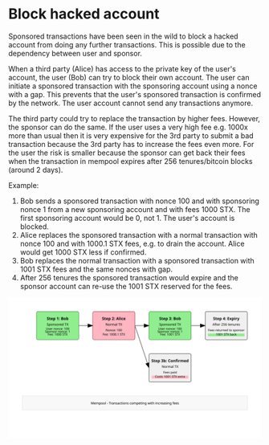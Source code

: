 # Block hacked account

Sponsored transactions have been seen in the wild to block a hacked account from doing any further transactions. This is possible due to the dependency between user and sponsor.

When a third party (Alice) has access to the private key of the user's account, the user (Bob) can try to block their own account. The user can initiate a sponsored transaction with the sponsoring account using a nonce with a gap. This prevents that the user's sponsored transaction is confirmed by the network. The user account cannot send any transactions anymore.

The third party could try to replace the transaction by higher fees. However, the sponsor can do the same. If the user uses a very high fee e.g. 1000x more than usual then it is very expensive for the 3rd party to submit a bad transaction because the 3rd party has to increase the fees even more. For the user the risk is smaller because the sponsor can get back their fees when the transaction in mempool expires after 256 tenures/bitcoin blocks (around 2 days).

Example:

1. Bob sends a sponsored transaction with nonce 100 and with sponsoring nonce 1 from a new sponsoring account and with fees 1000 STX. The first sponsoring account would be 0, not 1. The user's account is blocked.
2. Alice replaces the sponsored transaction with a normal transaction with nonce 100 and with 1000.1 STX fees, e.g. to drain the account. Alice would get 1000 STX less if confirmed.
3. Bob replaces the normal transaction with a sponsored transaction with 1001 STX fees and the same nonces with gap.
4. After 256 tenures the sponsored transaction would expire and the sponsor account can re-use the 1001 STX reserved for the fees.

![Example](block-diagram.svg)
